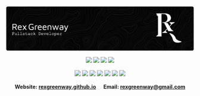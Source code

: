 ![Header](./RexGreenwayHeader.png)

<div align="center">
  <!-- Languages -->
  <div>
    <img src="https://img.shields.io/badge/Python-3776AB?logo=Python&logoColor=black">
    <img src="https://img.shields.io/badge/Go-00ADD8?logo=Go&logoColor=black">
    <img src="https://img.shields.io/badge/JavaScript-F7DF1E?logo=JavaScript&logoColor=black">
    <img src="https://img.shields.io/badge/TypeScript-3178C6?logo=TypeScript&logoColor=black">
  </div>

  <br />
  
  <!-- Frameworks -->
  <div>
    <img src="https://img.shields.io/badge/FastAPI-009688?logo=FastAPI&logoColor=black">
    <img src="https://img.shields.io/badge/Pydantic-E92063?logo=Pydantic&logoColor=black">
    <img src="https://img.shields.io/badge/React-61DAFB?logo=React&logoColor=black">
    <img src="https://img.shields.io/badge/Google_Cloud-4285F4?logo=Google%20Cloud&logoColor=black">
    <img src="https://img.shields.io/badge/Kubernetes-326CE5?logo=Kubernetes&logoColor=black">
    <img src="https://img.shields.io/badge/Docker-2496ED?logo=Docker&logoColor=black">
    <img src="https://img.shields.io/badge/Git-F05032?logo=Git&logoColor=black">
  </div>
</div>

<br />

<div align="center">
  <b>Website:<b/> <a href="https://rexgreenway.github.io">rexgreenway.github.io</a>
  &nbsp;&nbsp;&nbsp;&nbsp;
  <b>Email:<b/> <a href="mailto: rexgreenway@gmail.com">rexgreenway@gmail.com</a>
</div>


<!--
**RexGreenway/RexGreenway** is a ✨ _special_ ✨ repository because its `README.md` (this file) appears on your GitHub profile.

Here are some ideas to get you started:

- 🔭 I’m currently working on ...
- 🌱 I’m currently learning ...
- 👯 I’m looking to collaborate on ...
- 🤔 I’m looking for help with ...
- 💬 Ask me about ...
- 📫 How to reach me: ...
- 😄 Pronouns: ...
- ⚡ Fun fact: ...
-->
